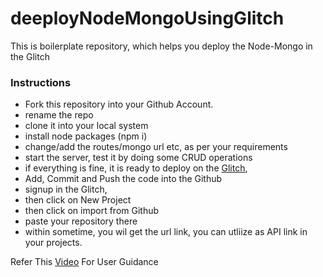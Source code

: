 # deeployNodeMongoUsingGlitch

This is boilerplate repository, which helps you deploy the Node-Mongo in the Glitch
### Instructions
- Fork this repository into your Github Account.
- rename the repo
- clone it into your local system
- install node packages (npm i)
- change/add the routes/mongo url etc,  as per your requirements
- start the server, test it by doing some CRUD operations
- if everything is fine, it is ready to deploy on the [Glitch](https://glitch.com/),
- Add, Commit and Push the code into the Github
- signup in the Glitch, 
- then click on New Project
- then click on import from Github
- paste your repository there
- within sometime, you wil get the url link, you can utliize as API link in your projects.

Refer This [Video](https://youtu.be/PvS9AmP9jfo?si=y6htdOf15CRmcePh) For User Guidance

